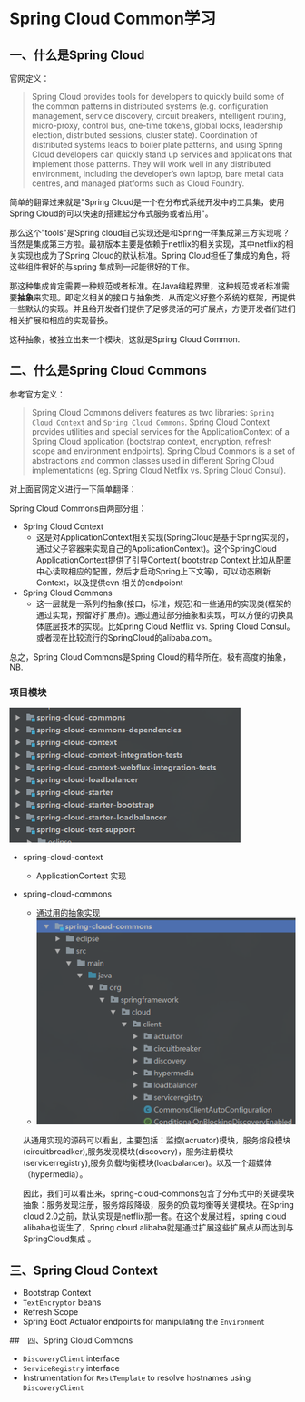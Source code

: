 # Spring Cloud Common学习

## 一、什么是Spring Cloud

官网定义：

>Spring Cloud provides tools for developers to quickly build some of the common patterns in distributed systems (e.g. configuration management, service discovery, circuit breakers, intelligent routing, micro-proxy, control bus, one-time tokens, global locks, leadership election, distributed sessions, cluster state). Coordination of distributed systems leads to boiler plate patterns, and using Spring Cloud developers can quickly stand up services and applications that implement those patterns. They will work well in any distributed environment, including the developer’s own laptop, bare metal data centres, and managed platforms such as Cloud Foundry.

简单的翻译过来就是"Spring Cloud是一个在分布式系统开发中的工具集，使用Spring Cloud的可以快速的搭建起分布式服务或者应用"。

那么这个"tools"是Spring cloud自己实现还是和Spring一样集成第三方实现呢？当然是集成第三方啦。最初版本主要是依赖于netflix的相关实现，其中netflix的相关实现也成为了Spring Cloud的默认标准。Spring Cloud担任了集成的角色，将这些组件很好的与spring 集成到一起能很好的工作。

那这种集成肯定需要一种规范或者标准。在Java编程界里，这种规范或者标准需要**抽象**来实现。即定义相关的接口与抽象类，从而定义好整个系统的框架，再提供一些默认的实现。并且给开发者们提供了足够灵活的可扩展点，方便开发者们进们相关扩展和相应的实现替换。

这种抽象，被独立出来一个模块，这就是Spring Cloud Common.

## 二、什么是Spring Cloud Commons

参考官方定义：

> Spring Cloud Commons delivers features as two libraries: `Spring Cloud Context` and `Spring Cloud Commons`. Spring Cloud Context provides utilities and special services for the ApplicationContext of a Spring Cloud application (bootstrap context, encryption, refresh scope and environment endpoints). Spring Cloud Commons is a set of abstractions and common classes used in different Spring Cloud implementations (eg. Spring Cloud Netflix vs. Spring Cloud Consul).

对上面官网定义进行一下简单翻译：

Spring Cloud Commons由两部分组：

- Spring Cloud Context
  - 这是对ApplicationContext相关实现(SpringCloud是基于Spring实现的，通过父子容器来实现自己的ApplicationContext)。这个SpringCloud ApplicationContext提供了引导Context( bootstrap Context,比如从配置中心读取相应的配置，然后才启动Spring上下文等)，可以动态刷新Context，以及提供evn 相关的endpoiont
- Spring Cloud Commons
  - 这一层就是一系列的抽象(接口，标准，规范)和一些通用的实现类(框架的通过实现，预留好扩展点)。通过通过部分抽象和实现，可以方便的切换具体底层技术的实现。比如pring Cloud Netflix vs. Spring Cloud Consul。或者现在比较流行的SpringCloud的alibaba.com。

总之，Spring Cloud Commons是Spring Cloud的精华所在。极有高度的抽象，NB.

### 项目模块

![image-20210104223446165](images/SpringCloud学习/image-20210104223446165.png)



- spring-cloud-context

  - ApplicationContext 实现

- spring-cloud-commons

  - 通过用的抽象实现
  - ![image-20210104225759405](images/SpringCloud学习/image-20210104225759405.png)

  从通用实现的源码可以看出，主要包括：监控(acruator)模块，服务熔段模块(circuitbreadker),服务发现模块(discovery)，服务注册模块(servicerregistry),服务负载均衡模块(loadbalancer)。以及一个超媒体（hypermedia）。

  因此，我们可以看出来，spring-cloud-commons包含了分布式中的关键模块抽象：服务发现注册，服务熔段降级，服务的负载均衡等关键模块。在Spring cloud 2.0之前，默认实现是netflix那一套。在这个发展过程，spring cloud alibaba也诞生了，Spring cloud alibaba就是通过扩展这些扩展点从而达到与SpringCloud集成 。

  

## 三、Spring Cloud Context

- Bootstrap Context
- `TextEncryptor` beans
- Refresh Scope
- Spring Boot Actuator endpoints for manipulating the `Environment`

##　四、Spring Cloud Commons 

- `DiscoveryClient` interface
- `ServiceRegistry` interface
- Instrumentation for `RestTemplate` to resolve hostnames using `DiscoveryClient`